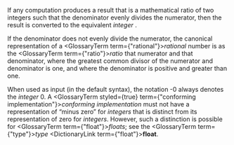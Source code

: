  



If any computation produces a result that is a mathematical ratio of two integers such that the denominator evenly divides the numerator, then the result is converted to the equivalent *integer* . 



If the denominator does not evenly divide the numerator, the canonical representation of a <GlossaryTerm  term={"rational"}><i>rational</i></GlossaryTerm> number is as the <GlossaryTerm  term={"ratio"}><i>ratio</i></GlossaryTerm> that numerator and that denominator, where the greatest common divisor of the numerator and denominator is one, and where the denominator is positive and greater than one. 



When used as input (in the default syntax), the notation -0 always denotes the *integer* 0. A <GlossaryTerm styled={true} term={"conforming implementation"}><i>conforming implementation</i></GlossaryTerm> must not have a representation of “minus zero” for *integers* that is distinct from its representation of zero for *integers*. However, such a distinction is possible for <GlossaryTerm  term={"float"}><i>floats</i></GlossaryTerm>; see the <GlossaryTerm  term={"type"}><i>type</i></GlossaryTerm> <DictionaryLink  term={"float"}><b>float</b></DictionaryLink>. 



